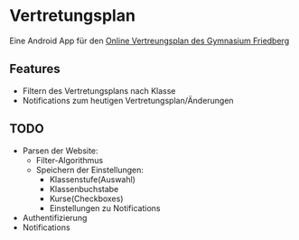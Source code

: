 # Vertretungsplan
Eine Android App für den [Online Vertreungsplan des Gymnasium Friedberg](http://www.gym-friedberg.de/extscripts/schueler/vertretungsplan/)

## Features

* Filtern des Vertretungsplans nach Klasse
* Notifications zum heutigen Vertretungsplan/Änderungen

## TODO

* Parsen der Website:
  * Filter-Algorithmus
  * Speichern der Einstellungen:
    * Klassenstufe(Auswahl)
    * Klassenbuchstabe
    * Kurse(Checkboxes)
    * Einstellungen zu Notifications
* Authentifizierung
* Notifications
